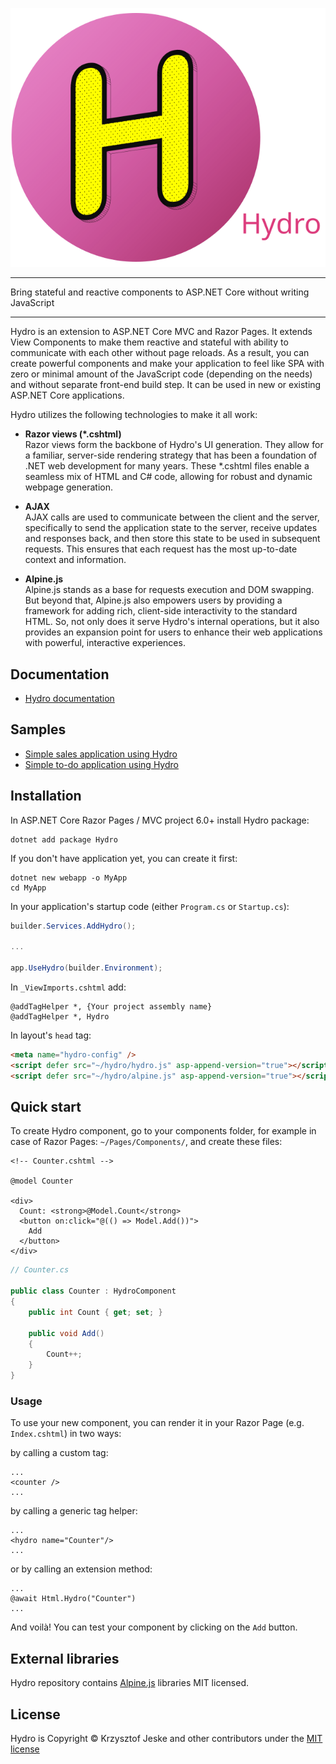 ![Hydro](./shared/logo_s3.svg)

---
Bring stateful and reactive components to ASP.NET Core without writing JavaScript

---

Hydro is an extension to ASP.NET Core MVC and Razor Pages. It extends View Components to make them reactive and stateful with ability to communicate with each other without page reloads. As a result, you can create powerful components and make your application to feel like SPA with zero or minimal amount of the JavaScript code (depending on the needs) and without separate front-end build step. It can be used in new or existing ASP.NET Core applications.

Hydro utilizes the following technologies to make it all work:

- **Razor views (\*.cshtml)**  
Razor views form the backbone of Hydro's UI generation. They allow for a familiar, server-side rendering strategy that has been a foundation of .NET web development for many years. These *.cshtml files enable a seamless mix of HTML and C# code, allowing for robust and dynamic webpage generation.


- **AJAX**  
AJAX calls are used to communicate between the client and the server, specifically to send the application state to the server, receive updates and responses back, and then store this state to be used in subsequent requests. This ensures that each request has the most up-to-date context and information.


- **Alpine.js**  
Alpine.js stands as a base for requests execution and  DOM swapping. But beyond that, Alpine.js also empowers users by providing a framework for adding rich, client-side interactivity to the standard HTML. So, not only does it serve Hydro's internal operations, but it also provides an expansion point for users to enhance their web applications with powerful, interactive experiences.

## Documentation

- [Hydro documentation](https://usehydro.dev)

## Samples

- [Simple sales application using Hydro](https://github.com/hydrostack/hydro-sales)
- [Simple to-do application using Hydro](https://github.com/hydrostack/hydro-todo)

## Installation

In ASP.NET Core Razor Pages / MVC project 6.0+ install Hydro package:
```console
dotnet add package Hydro
```

If you don't have application yet, you can create it first:

```console
dotnet new webapp -o MyApp
cd MyApp
```

In your application's startup code (either `Program.cs` or `Startup.cs`):

```c#
builder.Services.AddHydro();

...

app.UseHydro(builder.Environment);
```

In `_ViewImports.cshtml` add:
```razor
@addTagHelper *, {Your project assembly name}
@addTagHelper *, Hydro
```

In layout's `head` tag:
```html
<meta name="hydro-config" />
<script defer src="~/hydro/hydro.js" asp-append-version="true"></script>
<script defer src="~/hydro/alpine.js" asp-append-version="true"></script>
```

## Quick start
To create Hydro component, go to your components folder, for example in case of Razor Pages: `~/Pages/Components/`, and create these files:

```razor
<!-- Counter.cshtml -->

@model Counter

<div>
  Count: <strong>@Model.Count</strong>
  <button on:click="@(() => Model.Add())">
    Add
  </button>
</div>
```
```c#
// Counter.cs

public class Counter : HydroComponent
{
    public int Count { get; set; }
    
    public void Add()
    {
        Count++;
    }
}
```

### Usage

To use your new component, you can render it in your Razor Page (e.g. `Index.cshtml`) in two ways:

by calling a custom tag:
```razor
...
<counter />
...
```

by calling a generic tag helper:

```razor
...
<hydro name="Counter"/>
...
```

or by calling an extension method:
```razor
...
@await Html.Hydro("Counter")
...
```

And voilà! You can test your component by clicking on the `Add` button.

## External libraries

Hydro repository contains [Alpine.js](https://github.com/alpinejs/alpine) libraries MIT licensed.

## License

Hydro is Copyright © Krzysztof Jeske and other contributors under the [MIT license](https://raw.githubusercontent.com/hydrostack/hydro/main/LICENSE)

